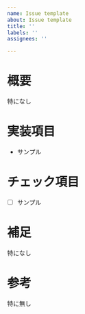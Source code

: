 ```yaml
---
name: Issue template
about: Issue template
title: ''
labels: ''
assignees: ''

---
```


# 概要
特になし

# 実装項目
* サンプル

# チェック項目
* [ ] サンプル

# 補足
特になし

# 参考
特に無し
